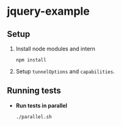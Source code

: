 jquery-example
=============
## Setup

1. Install node modules and intern

    ```
    npm install
    ```
    
2. Setup `tunnelOptions` and `capabilities`.

## Running tests

* **Run tests in parallel**

    ```
    ./parallel.sh
    ```
